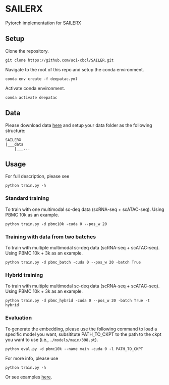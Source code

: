 # SAILERX
Pytorch implementation for SAILERX

## Setup

Clone the repository.

```
git clone https://github.com/uci-cbcl/SAILER.git
```

Navigate to the root of this repo and setup the conda environment.

```
conda env create -f deepatac.yml
```

Activate conda environment.

```
conda activate deepatac
```

## Data

Please download data [here](https://drive.google.com/drive/folders/1yQeF3Ch_yZg2hXRcTe9X30ilQB_qaRq1?usp=sharing) and setup your data folder as the following structure:

```
SAILERX
|___data  
    |___...
```

## Usage

For full description, please see
```
python train.py -h
```

### Standard training
To train with one multimodal sc-deq data (scRNA-seq + scATAC-seq). Using PBMC 10k as an example.
```
python train.py -d pbmc10k -cuda 0 --pos_w 20
```

### Training with data from two batches
To train with multiple multimodal sc-deq data (scRNA-seq + scATAC-seq). Using PBMC 10k + 3k as an example.
```
python train.py -d pbmc_batch -cuda 0 --pos_w 20 -batch True
```

### Hybrid training
To train with multiple multimodal sc-deq data (scRNA-seq + scATAC-seq). Using PBMC 10k + 3k as an example.
```
python train.py -d pbmc_hybrid -cuda 0 --pos_w 20 -batch True -t hybrid
```

### Evaluation
To generate the embedding, please use the following command to load a specific model you want, subsititute PATH_TO_CKPT to the path to the ckpt you want to use (i.e., `./models/main/398.pt`).
```
python eval.py -d pbmc10k --name main -cuda 0 -l PATH_TO_CKPT
```

For more info, please use
```
python train.py -h
```
Or see examples [here](https://github.com/uci-cbcl/SAILERX/tree/main/notebooks).